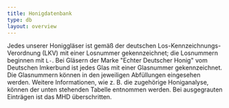 ```yaml
---
title: Honigdatenbank
type: db
layout: overview
---
```


Jedes unserer Honiggläser ist gemäß der deutschen Los-Kennzeichnungs-Verordnung (LKV) mit einer Losnummer gekennzeichnet; die Losnummern beginnen mit `L-`.
Bei Gläsern der Marke "Echter Deutscher Honig" vom Deutschen Imkerbund ist jedes Glas mit einer Glasnummer gekennzeichnet.
Die Glasnummern können in den jeweiligen Abfüllungen eingesehen werden.
Weitere Informationen, wie z. B. die zugehörige Honiganalyse, können der unten stehenden Tabelle entnommen werden.
Bei ausgegrauten Einträgen ist das MHD überschritten.